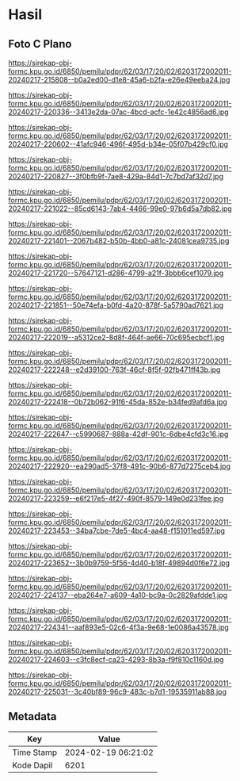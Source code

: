 # Hasil

## Foto C Plano

https://sirekap-obj-formc.kpu.go.id/6850/pemilu/pdpr/62/03/17/20/02/6203172002011-20240217-215808--b0a2ed00-d1e8-45a6-b2fa-e26e49eeba24.jpg

https://sirekap-obj-formc.kpu.go.id/6850/pemilu/pdpr/62/03/17/20/02/6203172002011-20240217-220336--3413e2da-07ac-4bcd-acfc-1e42c4856ad6.jpg

https://sirekap-obj-formc.kpu.go.id/6850/pemilu/pdpr/62/03/17/20/02/6203172002011-20240217-220602--41afc946-496f-495d-b34e-05f07b429cf0.jpg

https://sirekap-obj-formc.kpu.go.id/6850/pemilu/pdpr/62/03/17/20/02/6203172002011-20240217-220827--3f0bfb9f-7ae8-429a-84d1-7c7bd7af32d7.jpg

https://sirekap-obj-formc.kpu.go.id/6850/pemilu/pdpr/62/03/17/20/02/6203172002011-20240217-221022--85cd6143-7ab4-4466-99e0-97b6d5a7db82.jpg

https://sirekap-obj-formc.kpu.go.id/6850/pemilu/pdpr/62/03/17/20/02/6203172002011-20240217-221401--2067b482-b50b-4bb0-a81c-24081cea9735.jpg

https://sirekap-obj-formc.kpu.go.id/6850/pemilu/pdpr/62/03/17/20/02/6203172002011-20240217-221720--57647121-d286-4799-a21f-3bbb6cef1079.jpg

https://sirekap-obj-formc.kpu.go.id/6850/pemilu/pdpr/62/03/17/20/02/6203172002011-20240217-221851--50e74efa-b0fd-4a20-878f-5a5790ad7621.jpg

https://sirekap-obj-formc.kpu.go.id/6850/pemilu/pdpr/62/03/17/20/02/6203172002011-20240217-222019--a5312ce2-8d8f-464f-ae66-70c695ecbcf1.jpg

https://sirekap-obj-formc.kpu.go.id/6850/pemilu/pdpr/62/03/17/20/02/6203172002011-20240217-222248--e2d39100-763f-46cf-8f5f-02fb471ff43b.jpg

https://sirekap-obj-formc.kpu.go.id/6850/pemilu/pdpr/62/03/17/20/02/6203172002011-20240217-222418--0b72b062-91f6-45da-852e-b34fed9afd6a.jpg

https://sirekap-obj-formc.kpu.go.id/6850/pemilu/pdpr/62/03/17/20/02/6203172002011-20240217-222647--c5990687-888a-42df-901c-6dbe4cfd3c16.jpg

https://sirekap-obj-formc.kpu.go.id/6850/pemilu/pdpr/62/03/17/20/02/6203172002011-20240217-222920--ea290ad5-37f8-491c-90b6-877d7275ceb4.jpg

https://sirekap-obj-formc.kpu.go.id/6850/pemilu/pdpr/62/03/17/20/02/6203172002011-20240217-223259--e6f217e5-4f27-490f-8579-149e0d231fee.jpg

https://sirekap-obj-formc.kpu.go.id/6850/pemilu/pdpr/62/03/17/20/02/6203172002011-20240217-223453--34ba7cbe-7de5-4bc4-aa48-f151011ed597.jpg

https://sirekap-obj-formc.kpu.go.id/6850/pemilu/pdpr/62/03/17/20/02/6203172002011-20240217-223652--3b0b9759-5f56-4d40-b18f-49894d0f6e72.jpg

https://sirekap-obj-formc.kpu.go.id/6850/pemilu/pdpr/62/03/17/20/02/6203172002011-20240217-224137--eba264e7-a609-4a10-bc9a-0c2829afdde1.jpg

https://sirekap-obj-formc.kpu.go.id/6850/pemilu/pdpr/62/03/17/20/02/6203172002011-20240217-224341--aaf893e5-02c6-4f3a-9e68-1e0086a43578.jpg

https://sirekap-obj-formc.kpu.go.id/6850/pemilu/pdpr/62/03/17/20/02/6203172002011-20240217-224603--c3fc8ecf-ca23-4293-8b3a-f9f810c1160d.jpg

https://sirekap-obj-formc.kpu.go.id/6850/pemilu/pdpr/62/03/17/20/02/6203172002011-20240217-225031--3c40bf89-96c9-483c-b7d1-19535911ab88.jpg


## Metadata

| Key        | Value               |
| ---------- | ------------------- |
| Time Stamp | 2024-02-19 06:21:02 |
| Kode Dapil | 6201                |



